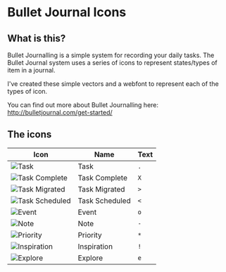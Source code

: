 # Bullet Journal Icons

## What is this?

Bullet Journalling is a simple system for recording your daily tasks. The Bullet Journal system uses a series of icons to represent states/types of item in a journal.

I've created these simple vectors and a webfont to represent each of the types of icon.

You can find out more about Bullet Journalling here: http://bulletjournal.com/get-started/

## The icons

| Icon | Name | Text |
|---|---|---|
| ![Task](http://i.imgur.com/xtXKFkN.png) | Task | `.` |
| ![Task Complete](http://i.imgur.com/4ICQ812.png) | Task Complete | `X` |
| ![Task Migrated](http://i.imgur.com/MccAsXq.png) | Task Migrated | `>` |
| ![Task Scheduled](http://i.imgur.com/JZEjBFj.png) | Task Scheduled | `<` |
| ![Event](http://i.imgur.com/RGln5OG.png) | Event | `o` |
| ![Note](http://i.imgur.com/hVeQtaX.png) | Note | `-` |
| ![Priority](http://i.imgur.com/vyRPhni.png) | Priority | `*` |
| ![Inspiration](http://i.imgur.com/Cz2SYyn.png) | Inspiration | `!` |
| ![Explore](http://i.imgur.com/6zVw1zS.png) | Explore | `e` |

